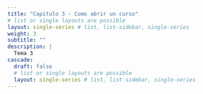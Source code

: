 ```yaml
---
title: "Capitulo 3 - Como abrir un curso"
# list or single layouts are possible
layout: single-series # list, list-sidebar, single-series
weight: 3
subtitle: ""
description: |
  Tema 3
cascade:
  draft: false
  # list or single layouts are possible
  layout: single-series # list, list-sidebar, single-series
---
```


